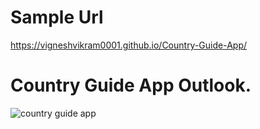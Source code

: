 # Sample Url 
https://vigneshvikram0001.github.io/Country-Guide-App/

# Country Guide App Outlook.

![country guide app](https://user-images.githubusercontent.com/118509275/220379785-ee2a4129-3065-4b3c-9213-4bc9dd60d3ec.jpeg)
